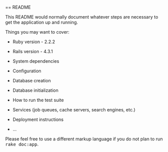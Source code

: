 == README

This README would normally document whatever steps are necessary to get the
application up and running.

Things you may want to cover:

* Ruby version - 2.2.2

* Rails version - 4.3.1

* System dependencies

* Configuration

* Database creation

* Database initialization

* How to run the test suite

* Services (job queues, cache servers, search engines, etc.)

* Deployment instructions

* ...


Please feel free to use a different markup language if you do not plan to run
<tt>rake doc:app</tt>.

